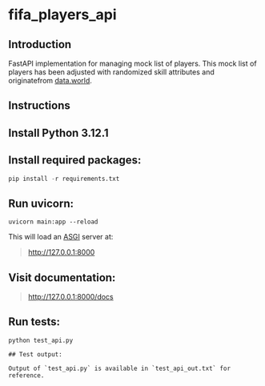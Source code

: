# fifa_players_api

## Introduction

FastAPI implementation for managing mock list of players. This mock list of players has been adjusted with randomized skill attributes and originatefrom [data.world](https://data.world/raghav333/fifa-players).

## Instructions

## Install Python 3.12.1

## Install required packages:

```python
pip install -r requirements.txt
```

## Run uvicorn:

```console
uvicorn main:app --reload
```

This will load an [ASGI](https://asgi.readthedocs.io/en/latest/) server at:

> http://127.0.0.1:8000

## Visit documentation:

> http://127.0.0.1:8000/docs

## Run tests:

```console
python test_api.py

## Test output:

Output of `test_api.py` is available in `test_api_out.txt` for reference.
```
